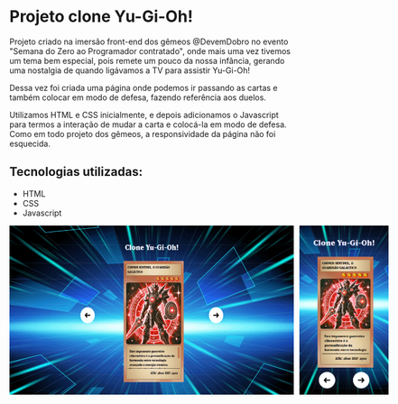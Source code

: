# Projeto clone Yu-Gi-Oh! 

Projeto criado na imersão front-end dos gêmeos @DevemDobro no evento "Semana do Zero ao Programador contratado", onde mais uma vez tivemos um tema bem especial, pois remete um pouco da nossa infância, gerando uma nostalgia de quando ligávamos a TV para assistir Yu-Gi-Oh!

Dessa vez foi criada uma página onde podemos ir passando as cartas e também colocar em modo de defesa, fazendo referência aos duelos. 

Utilizamos HTML e CSS inicialmente, e depois adicionamos o Javascript para termos a interação de mudar a carta e colocá-la em modo de defesa. Como em todo projeto dos gêmeos, a responsividade da página não foi esquecida. 

## Tecnologias utilizadas:
- HTML
- CSS
- Javascript

<div style="display: flex; gap: 10px;">
  <img src="src/imagens/desktop.gif" height="300" alt="gif da tela inicial do projeto"/>
  <img src="src/imagens/mobile.png" height="300" alt="tela inicial no mobile"/>
</div>
